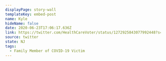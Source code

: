 ```yaml
---
displayPage: story-wall
templateKey: embed-post
name: Kyle
hideName: false
date: 2020-06-23T17:06:17.636Z
link: https://twitter.com/HealthCareVoter/status/1272925843077992448?s=20
source: twitter
state: NJ
tags:
  - Family Member of COVID-19 Victim
---
```


